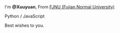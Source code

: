 I'm **@Xuuyuan**, From [FJNU (Fujian Normal University)](https://www.fjnu.edu.cn)

Python / JavaScript

Best wishes to you.
